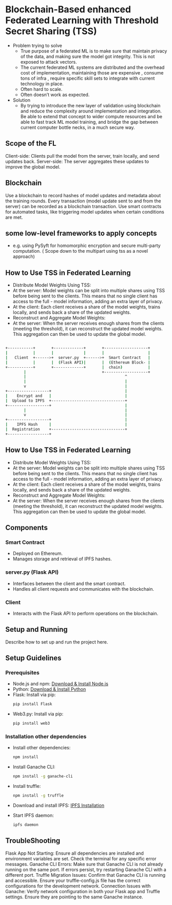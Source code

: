 
# Blockchain-Based enhanced Federated Learning with Threshold Secret Sharing (TSS)

- Problem trying to solve 
    - True purpose of  a federated ML is to make sure that maintain privacy of the data, and making sure the model got integrity.  This is not exposed to attack vectors.
    - The current federated ML systems are distributed and the overhead cost of implementation, maintaining those are expensive , consume tons  of infra , require specific skill sets to integrate with current technology in place. 
    - Often hard to scale.
    - Often doesn’t work as expected. 
- Solution
    - By trying to introduce the new layer of validation using blockchain and reduce the complexity around implementation and integration. Be able to extend that concept to wider compute resources and be able to fast track ML model training, and bridge the gap between current computer bottle necks, in a much secure way. 

    
## Scope of the FL 

Client-side: Clients pull the model from the server, train locally, and send updates back.
Server-side: The server aggregates these updates to improve the global model.


## Blockchain

Use a blockchain to record hashes of model updates and metadata about the training rounds.
Every transaction (model update sent to and from the server) can be recorded as a blockchain transaction.
Use smart contracts for automated tasks, like triggering model updates when certain conditions are met.

## some low-level frameworks to apply concepts

- e.g. using PySyft for homomorphic encryption and secure multi-party computation. ( Scope down to the multipart using tss as a novel approach)

## How to Use TSS in Federated Learning

- Distribute Model Weights Using TSS:
- At the server: Model weights can be split into multiple shares using TSS before being sent to the clients. This means that no single client has access to the full - model information, adding an extra layer of privacy.
- At the client: Each client receives a share of the model weights, trains locally, and sends back a share of the updated weights.
- Reconstruct and Aggregate Model Weights:
- At the server: When the server receives enough shares from the clients (meeting the threshold), it can reconstruct the updated model weights. This aggregation can then be used to update the global model.



```bash

+-----------+       +-------------+       +-------------------+
|           |       |             |       |                   |
|   Client  +------>+  server.py  +------>+  Smart Contract   |
|           |       |  (Flask API)|       |  (Ethereum Block- |
+-----------+       +-------------+       |  chain)           |
        |                                 +-------------------+
        |                                           ^
        |                                           |
        v                                           |
+------------------+                                |
|    Encrypt and   |                                |
|  Upload to IPFS  +--------------------------------+
+------------------+                                |
        |                                           |
        v                                           |
+------------------+                                |
|    IPFS Hash     |                                |
|  Registration    +--------------------------------+
+------------------+


```


## How to Use TSS in Federated Learning

- Distribute Model Weights Using TSS:
- At the server: Model weights can be split into multiple shares using TSS before being sent to the clients. This means that no single client has access to the full - model information, adding an extra layer of privacy.
- At the client: Each client receives a share of the model weights, trains locally, and sends back a share of the updated weights.
- Reconstruct and Aggregate Model Weights:
- At the server: When the server receives enough shares from the clients (meeting the threshold), it can reconstruct the updated model weights. This aggregation can then be used to update the global model.


## Components
### Smart Contract
- Deployed on Ethereum.
- Manages storage and retrieval of IPFS hashes.

### server.py (Flask API)
- Interfaces between the client and the smart contract.
- Handles all client requests and communicates with the blockchain.

### Client
- Interacts with the Flask API to perform operations on the blockchain.

## Setup and Running
Describe how to set up and run the project here.


## Setup Guidelines

### Prerequisites
- Node.js and npm: [Download & Install Node.js](https://nodejs.org/en/download/)
- Python: [Download & Install Python](https://www.python.org/downloads/)
- Flask: Install via pip:
  ```bash
  pip install Flask

- Web3.py: Install via pip:
  ```bash
  pip install web3
  ```

### Installation other dependencies

- Install other dependencies:
  ```bash
  npm install
  ```

- Install Ganache CLI:
  ```bash
  npm install -g ganache-cli
  ```

- Install truffle:
  ```bash
  npm install -g truffle
  ```

- Download and install IPFS: [IPFS Installation](https://docs.ipfs.io/install/command-line/)
- Start IPFS daemon:
  ```bash
  ipfs daemon
  ```


## TroubleShooting

Flask App Not Starting: Ensure all dependencies are installed and environment variables are set. Check the terminal for any specific error messages.
Ganache CLI Errors: Make sure that Ganache CLI is not already running on the same port. If errors persist, try restarting Ganache CLI with a different port.
Truffle Migration Issues: Confirm that Ganache CLI is running and accessible. Ensure your truffle-config.js file has the correct configurations for the development network.
Connection Issues with Ganache: Verify network configuration in both your Flask app and Truffle settings. Ensure they are pointing to the same Ganache instance.

